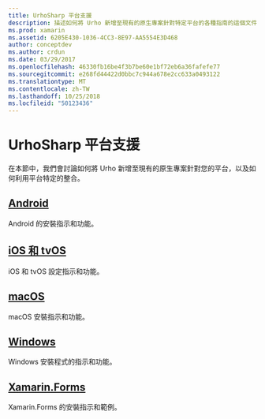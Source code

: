 ```yaml
---
title: UrhoSharp 平台支援
description: 描述如何將 Urho 新增至現有的原生專案針對特定平台的各種指南的這個文件連結。 它討論 Android、 iOS、 tvOS、 macOS、 Windows、 和 Xamarin.Forms。
ms.prod: xamarin
ms.assetid: 6205E430-1036-4CC3-8E97-AA5554E3D468
author: conceptdev
ms.author: crdun
ms.date: 03/29/2017
ms.openlocfilehash: 46330fb16be4f3b7be60e1bf72eb6a36fafefe77
ms.sourcegitcommit: e268fd44422d0bbc7c944a678e2cc633a0493122
ms.translationtype: MT
ms.contentlocale: zh-TW
ms.lasthandoff: 10/25/2018
ms.locfileid: "50123436"
---
```

# <a name="urhosharp-platform-support"></a>UrhoSharp 平台支援

在本節中，我們會討論如何將 Urho 新增至現有的原生專案針對您的平台，以及如何利用平台特定的整合。

## <a name="androidgraphics-gamesurhosharpplatformandroidmd"></a>[Android](~/graphics-games/urhosharp/platform/android.md)

Android 的安裝指示和功能。

## <a name="ios-and-tvosgraphics-gamesurhosharpplatformiosmd"></a>[iOS 和 tvOS](~/graphics-games/urhosharp/platform/ios.md)

iOS 和 tvOS 設定指示和功能。

## <a name="macosgraphics-gamesurhosharpplatformmacmd"></a>[macOS](~/graphics-games/urhosharp/platform/mac.md)

macOS 安裝指示和功能。

## <a name="windowsgraphics-gamesurhosharpplatformwindowsmd"></a>[Windows](~/graphics-games/urhosharp/platform/windows.md)

Windows 安裝程式的指示和功能。

## <a name="xamarinformsgraphics-gamesurhosharpplatformxamarin-formsmd"></a>[Xamarin.Forms](~/graphics-games/urhosharp/platform/xamarin-forms.md)

Xamarin.Forms 的安裝指示和範例。


